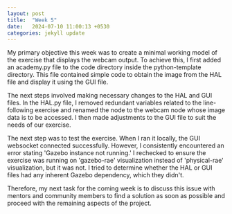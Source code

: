 ```yaml
---
layout: post
title:  "Week 5"
date:   2024-07-10 11:00:13 +0530
categories: jekyll update
---
```



My primary objective this week was to create a minimal working model of the exercise that displays the webcam output. To achieve this, I first added an academy.py file to the code directory inside the python-template directory. This file contained simple code to obtain the image from the HAL file and display it using the GUI file.

The next steps involved making necessary changes to the HAL and GUI files. In the HAL.py file, I removed redundant variables related to the line-following exercise and renamed the node to the webcam node whose image data is to be accessed. I then made adjustments to the GUI file to suit the needs of our exercise.

The next step was to test the exercise. When I ran it locally, the GUI websocket connected successfully. However, I consistently encountered an error stating 'Gazebo instance not running.' I rechecked to ensure the exercise was running on 'gazebo-rae' visualization instead of 'physical-rae' visualization, but it was not. I tried to determine whether the HAL or GUI files had any inherent Gazebo dependency, which they didn't.

Therefore, my next task for the coming week is to discuss this issue with mentors and community members to find a solution as soon as possible and proceed with the remaining aspects of the project.
